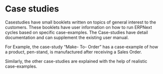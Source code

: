 # Case studies

Casestudies have small booklets written on topics of general interest to the customers. These booklets have user information  on how to run ERPNext cycles based on specific case-examples. The Case-studies have detail documentation and can supplement the existing user manual.

For Example, the case-study “Make- To- Order” has a case-example of how a product, pen-stand, is manufactured after receiving a Sales Order. 

Similarly, the other case-studies are explained with the help of realistic case-examples.
